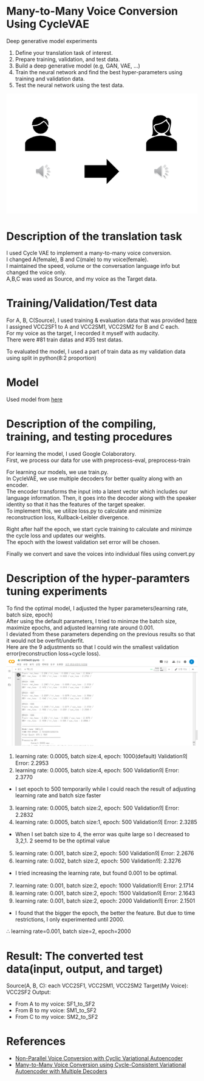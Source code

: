 # Many-to-Many Voice Conversion Using CycleVAE
Deep generative model experiments
1. Define your translation task of interest.
2. Prepare training, validation, and test data.
3. Build a deep generative model (e.g, GAN, VAE, …)
4. Train the neural network and find the best hyper-parameters using training and validation data.
5. Test the neural network using the test data.

![result](/voiceConversion.png)

# Description of the translation task
I used Cycle VAE to implement a many-to-many voice conversion.   
I changed A(female), B and C(male) to my voice(female).   
I maintained the speed, volume or the conversation language info but changed the voice only.   
A,B,C was used as Source, and my voice as the Target data.   


# Training/Validation/Test data
For A, B, C(Source), I used training & evaluation data that was provided [here](https://datashare.is.ed.ac.uk/handle/10283/3061)   
I assigned VCC2SF1 to A and VCC2SM1, VCC2SM2 for B and C each.   
For my voice as the target, I recorded it myself with audacity.   
There were #81 train datas and #35 test datas.   

To evaluated the model, I used a part of train data as my validation data using split in python(8:2 proportion)

# Model
Used model from [here](https://github.com/positivewon/AI_Homework_VC)

# Description of the compiling, training, and testing procedures
For learning the model, I used Google Colaboratory.   
First, we process our data for use with preprocess-eval, preprocess-train   

For learning our models, we use train.py.   
In CycleVAE, we use multiple decoders for better quality along with an encoder.   
The encoder transforms the input into a latent vector which includes our language information. Then, it goes into the decoder along with the speaker identity so that it has the features of the target speaker.   
To implement this, we utilize loss.py to calculate and minimize reconstruction loss, Kullback-Leibler divergence.    

Right after half the epoch, we start cycle training to calculate and minimze the cycle loss and updates our weights.   
The epoch with the lowest validation set error will be chosen.

Finally we convert and save the voices into individual files using convert.py

# Description of the hyper-paramters tuning experiments
To find the optimal model, I adjusted the hyper parameters(learning rate, batch size, epoch)   
After using the default parameters, I tried to minimze the batch size, maximize epochs, and adjusted learning rate around 0.001.   
I deviated from these parameters depending on the previous results so that it would not be overfit/underfit.   
Here are the 9 adjustments so that I could win the smallest validation error(reconstruction loss+cycle loss).   
![result](/result.png)

1. learning rate: 0.0005, batch size:4, epoch: 1000(default)
Validation의 Error: 2.2953
2. learning rate: 0.0005, batch size:4, epoch: 500
Validation의 Error: 2.3770
* I set epoch to 500 temporarily while I could reach the result of adjusting learning rate and batch size faster
3. learning rate: 0.0005, batch size:2, epoch: 500
Validation의 Error: 2.2832
4. learning rate: 0.0005, batch size:1, epoch: 500
Validation의 Error: 2.3285
* When I set batch size to 4, the error was quite large so I decreased to 3,2,1. 2 seemd to be the optimal value
5. learning rate: 0.001, batch size:2, epoch: 500
Validation의 Error: 2.2676
6. learning rate: 0.002, batch size:2, epoch: 500
Validation의: 2.3276
* I tried increasing the learning rate, but found 0.001 to be optimal.
7. learning rate: 0.001, batch size:2, epoch: 1000
Validation의 Error: 2.1714
8. learning rate: 0.001, batch size:2, epoch: 1500
Validation의 Error: 2.1643
9. learning rate: 0.001, batch size:2, epoch: 2000
Validation의 Error: 2.1501
* I found that the bigger the epoch, the better the feature. But due to time restrictions, I only experimented until 2000.
 
∴ learning rate=0.001, batch size=2, epoch=2000

# Result: The converted test data(input, output, and target)
Source(A, B, C): each VCC2SF1, VCC2SM1, VCC2SM2
Target(My Voice): VCC2SF2
Output:
*	From A to my voice: SF1_to_SF2
*	From B to my voice: SM1_to_SF2
*	From C to my voice: SM2_to_SF2

# References
* [Non-Parallel Voice Conversion with Cyclic Variational Autoencoder](https://www.isca-speech.org/archive/Interspeech_2019/pdfs/2307.pdf)
* [Many-to-Many Voice Conversion using Cycle-Consistent Variational Autoencoder with Multiple Decoders](https://arxiv.org/abs/1909.06805)
